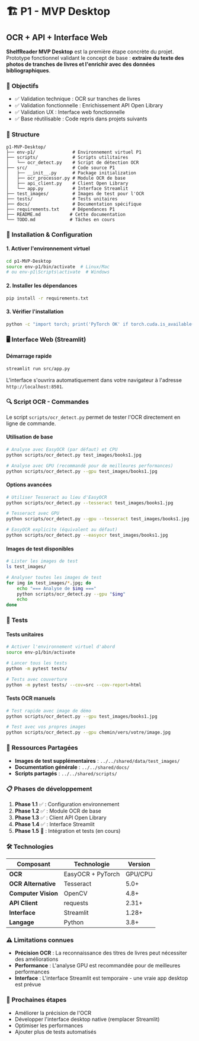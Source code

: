 # 🏗️ **P1 - MVP Desktop**
## OCR + API + Interface Web

**ShelfReader MVP Desktop** est la première étape concrète du projet. Prototype fonctionnel validant le concept de base : **extraire du texte des photos de tranches de livres et l'enrichir avec des données bibliographiques**.

### 🎯 **Objectifs**
- ✅ Validation technique : OCR sur tranches de livres
- ✅ Validation fonctionnelle : Enrichissement API Open Library
- ✅ Validation UX : Interface web fonctionnelle
- ✅ Base réutilisable : Code repris dans projets suivants

### 📁 **Structure**
```
p1-MVP-Desktop/
├── env-p1/              # Environnement virtuel P1
├── scripts/             # Scripts utilitaires
│   └── ocr_detect.py    # Script de détection OCR
├── src/                 # Code source P1
│   ├── __init__.py      # Package initialization
│   ├── ocr_processor.py # Module OCR de base
│   ├── api_client.py    # Client Open Library
│   └── app.py           # Interface Streamlit
├── test_images/         # Images de test pour l'OCR
├── tests/               # Tests unitaires
├── docs/                # Documentation spécifique
├── requirements.txt     # Dépendances P1
├── README.md           # Cette documentation
└── TODO.md             # Tâches en cours
```

### 🚀 **Installation & Configuration**

#### 1. Activer l'environnement virtuel
```bash
cd p1-MVP-Desktop
source env-p1/bin/activate  # Linux/Mac
# ou env-p1\Scripts\activate  # Windows
```

#### 2. Installer les dépendances
```bash
pip install -r requirements.txt
```

#### 3. Vérifier l'installation
```bash
python -c "import torch; print('PyTorch OK' if torch.cuda.is_available() else 'PyTorch OK (CPU only)')"
```

### 🖥️ **Interface Web (Streamlit)**

#### Démarrage rapide
```bash
streamlit run src/app.py
```

L'interface s'ouvrira automatiquement dans votre navigateur à l'adresse `http://localhost:8501`.

### 🔍 **Script OCR - Commandes**

Le script `scripts/ocr_detect.py` permet de tester l'OCR directement en ligne de commande.

#### Utilisation de base
```bash
# Analyse avec EasyOCR (par défaut) et CPU
python scripts/ocr_detect.py test_images/books1.jpg

# Analyse avec GPU (recommandé pour de meilleures performances)
python scripts/ocr_detect.py --gpu test_images/books1.jpg
```

#### Options avancées
```bash
# Utiliser Tesseract au lieu d'EasyOCR
python scripts/ocr_detect.py --tesseract test_images/books1.jpg

# Tesseract avec GPU
python scripts/ocr_detect.py --gpu --tesseract test_images/books1.jpg

# EasyOCR explicite (équivalent au défaut)
python scripts/ocr_detect.py --easyocr test_images/books1.jpg
```

#### Images de test disponibles
```bash
# Lister les images de test
ls test_images/

# Analyser toutes les images de test
for img in test_images/*.jpg; do
    echo "=== Analyse de $img ==="
    python scripts/ocr_detect.py --gpu "$img"
    echo
done
```

### 🧪 **Tests**

#### Tests unitaires
```bash
# Activer l'environnement virtuel d'abord
source env-p1/bin/activate

# Lancer tous les tests
python -m pytest tests/

# Tests avec couverture
python -m pytest tests/ --cov=src --cov-report=html
```

#### Tests OCR manuels
```bash
# Test rapide avec image de démo
python scripts/ocr_detect.py --gpu test_images/books1.jpg

# Test avec vos propres images
python scripts/ocr_detect.py --gpu chemin/vers/votre/image.jpg
```

### 🔗 **Ressources Partagées**

- **Images de test supplémentaires** : `../../shared/data/test_images/`
- **Documentation générale** : `../../shared/docs/`
- **Scripts partagés** : `../../shared/scripts/`

### 📋 **Phases de développement**

1. **Phase 1.1** ✅ : Configuration environnement
2. **Phase 1.2** ✅ : Module OCR de base
3. **Phase 1.3** ✅ : Client API Open Library
4. **Phase 1.4** ✅ : Interface Streamlit
5. **Phase 1.5** 🔄 : Intégration et tests (en cours)

### 🛠️ **Technologies**

| Composant | Technologie | Version |
|-----------|-------------|---------|
| **OCR** | EasyOCR + PyTorch | GPU/CPU |
| **OCR Alternative** | Tesseract | 5.0+ |
| **Computer Vision** | OpenCV | 4.8+ |
| **API Client** | requests | 2.31+ |
| **Interface** | Streamlit | 1.28+ |
| **Langage** | Python | 3.8+ |

### ⚠️ **Limitations connues**

- **Précision OCR** : La reconnaissance des titres de livres peut nécessiter des améliorations
- **Performance** : L'analyse GPU est recommandée pour de meilleures performances
- **Interface** : L'interface Streamlit est temporaire - une vraie app desktop est prévue

### 🚀 **Prochaines étapes**

- Améliorer la précision de l'OCR
- Développer l'interface desktop native (remplacer Streamlit)
- Optimiser les performances
- Ajouter plus de tests automatisés